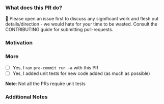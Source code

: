 
### What does this PR do?

<!-- A brief description of the change being made with this pull request. -->

🛑 Please open an issue first to discuss any significant work and flesh out details/direction - we would hate for your time to be wasted. Consult the CONTRIBUTING guide for submitting pull-requests.


### Motivation

<!-- What inspired you to submit this pull request? -->


### More

- [ ] Yes, I ran `pre-commit run -a` with this PR
- [ ] Yes, I added unit tests for new code added (as much as possible)

**Note**: Not all the PRs require unit tests

### Additional Notes

<!-- Anything else we should know when reviewing? -->
